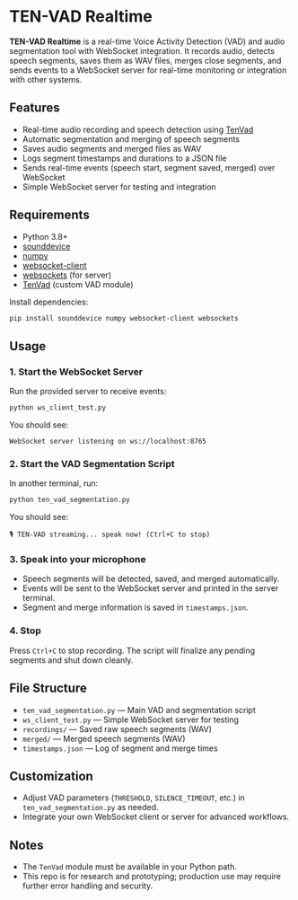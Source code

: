 # TEN-VAD Realtime

**TEN-VAD Realtime** is a real-time Voice Activity Detection (VAD) and audio segmentation tool with WebSocket integration. It records audio, detects speech segments, saves them as WAV files, merges close segments, and sends events to a WebSocket server for real-time monitoring or integration with other systems.

## Features

- Real-time audio recording and speech detection using [TenVad](https://github.com/your-tenvad-link)
- Automatic segmentation and merging of speech segments
- Saves audio segments and merged files as WAV
- Logs segment timestamps and durations to a JSON file
- Sends real-time events (speech start, segment saved, merged) over WebSocket
- Simple WebSocket server for testing and integration

## Requirements

- Python 3.8+
- [sounddevice](https://python-sounddevice.readthedocs.io/)
- [numpy](https://numpy.org/)
- [websocket-client](https://pypi.org/project/websocket-client/)
- [websockets](https://websockets.readthedocs.io/) (for server)
- [TenVad](https://github.com/your-tenvad-link) (custom VAD module)

Install dependencies:

```sh
pip install sounddevice numpy websocket-client websockets
```

## Usage

### 1. Start the WebSocket Server

Run the provided server to receive events:

```sh
python ws_client_test.py
```

You should see:

```
WebSocket server listening on ws://localhost:8765
```

### 2. Start the VAD Segmentation Script

In another terminal, run:

```sh
python ten_vad_segmentation.py
```

You should see:

```
🎙️ TEN-VAD streaming... speak now! (Ctrl+C to stop)
```

### 3. Speak into your microphone

- Speech segments will be detected, saved, and merged automatically.
- Events will be sent to the WebSocket server and printed in the server terminal.
- Segment and merge information is saved in `timestamps.json`.

### 4. Stop

Press `Ctrl+C` to stop recording. The script will finalize any pending segments and shut down cleanly.

## File Structure

- `ten_vad_segmentation.py` — Main VAD and segmentation script
- `ws_client_test.py` — Simple WebSocket server for testing
- `recordings/` — Saved raw speech segments (WAV)
- `merged/` — Merged speech segments (WAV)
- `timestamps.json` — Log of segment and merge times

## Customization

- Adjust VAD parameters (`THRESHOLD`, `SILENCE_TIMEOUT`, etc.) in `ten_vad_segmentation.py` as needed.
- Integrate your own WebSocket client or server for advanced workflows.

## Notes

- The `TenVad` module must be available in your Python path.
- This repo is for research and prototyping; production use may require further error handling and security.
